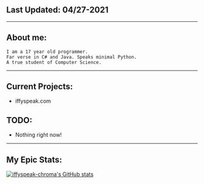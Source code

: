 ## Last Updated: 04/27-2021
<hr>

## About me:
```
I am a 17 year old programmer. 
Far verse in C# and Java. Speaks minimal Python. 
A true student of Computer Science.
```
<hr>

## Current Projects:
- iffyspeak.com

## TODO:
- Nothing right now!

<hr>

## My Epic Stats:
[![iffyspeak-chroma's GitHub stats](https://github-readme-stats.vercel.app/api?username=iffyspeak-chroma&show_icons=true&theme=dark)](https://iffyspeak.com/)

<!---
iffyspeak-chroma/iffyspeak-chroma is a ✨ special ✨ repository because its `README.md` (this file) appears on your GitHub profile.
You can click the Preview link to take a look at your changes.
--->

